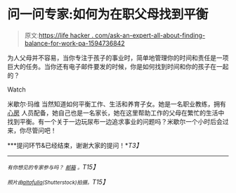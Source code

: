 # 问一问专家:如何为在职父母找到平衡

> 原文:[https://life hacker . com/ask-an-expert-all-about-finding-balance-for-work-pa-1594736842](https://lifehacker.com/ask-an-expert-all-about-finding-balance-for-working-pa-1594736842)

为人父母并不容易，当你专注于孩子的事业时，简单地管理你的时间和责任是一项巨大的任务。当你还有电子邮件要发的时候，你是如何找到时间和你的孩子在一起的？

Watch

米歇尔·玛维 当然知道如何平衡工作、生活和养育子女。她是一名职业教练，拥有 [心房](http://www.atriumstaff.com/) 人员配备，她自己也是一名家长，她在这里帮助工作的父母在繁忙的生活中找到平衡。有一个关于一边玩尿布一边追求事业的问题吗？米歇尔一个小时后会过来，你尽管问吧！

***提问环节&已经结束，谢谢大家的提问！**T3】*

* * *

*<small>有你想见的专家参与吗？</small>* [*<small>邮箱</small>*](mailto:andy@lifehacker.com) *<small>。</small>T15】*

*<small>照片由</small>*[*<small>altafulla</small>*](http://www.shutterstock.com/pic-103100267/stock-photo-woman-applying-for-a-new-employment-holding-little-child.html)*<small>(Shutterstock)拍摄。</small>T15】*